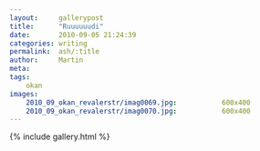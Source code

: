 ```yaml
---
layout:     gallerypost
title:      "Ruuuuuudi"
date:       2010-09-05 21:24:39
categories: writing
permalink:  ash/:title
author:     Martin
meta:
tags:
    okan
images:
    2010_09_okan_revalerstr/imag0069.jpg:           600x400
    2010_09_okan_revalerstr/imag0070.jpg:           600x400
---
```


{% include gallery.html %}
